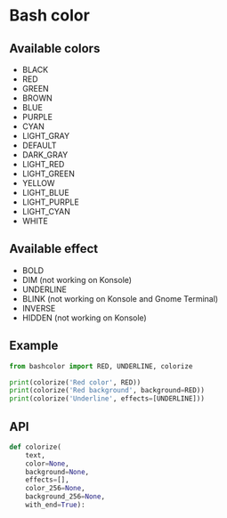 # Bash color

## Available colors

* BLACK
* RED
* GREEN
* BROWN
* BLUE
* PURPLE
* CYAN
* LIGHT_GRAY
* DEFAULT
* DARK_GRAY
* LIGHT_RED
* LIGHT_GREEN
* YELLOW
* LIGHT_BLUE
* LIGHT_PURPLE
* LIGHT_CYAN
* WHITE

## Available effect

* BOLD
* DIM  (not working on Konsole)
* UNDERLINE
* BLINK  (not working on Konsole and Gnome Terminal)
* INVERSE
* HIDDEN  (not working on Konsole)

## Example

```python
from bashcolor import RED, UNDERLINE, colorize

print(colorize('Red color', RED))
print(colorize('Red background', background=RED))
print(colorize('Underline', effects=[UNDERLINE]))
```

## API

```python
def colorize(
    text,
    color=None,
    background=None,
    effects=[],
    color_256=None,
    background_256=None,
    with_end=True):
```
